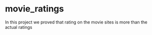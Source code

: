 # movie_ratings

In this project we proved that rating on the movie sites is more than the actual ratings
